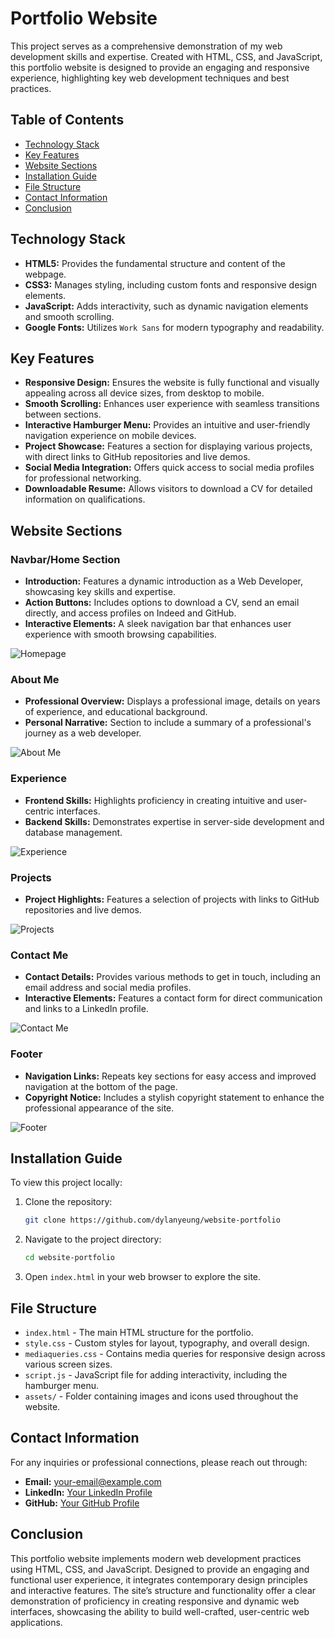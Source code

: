 # Portfolio Website

This project serves as a comprehensive demonstration of my web development skills and expertise. Created with HTML, CSS, and JavaScript, this portfolio website is designed to provide an engaging and responsive experience, highlighting key web development techniques and best practices.

## Table of Contents
- [Technology Stack](#technology-stack)
- [Key Features](#key-features)
- [Website Sections](#website-sections)
- [Installation Guide](#installation-guide)
- [File Structure](#file-structure)
- [Contact Information](#contact-information)
- [Conclusion](#conclusion)

## Technology Stack
- **HTML5:** Provides the fundamental structure and content of the webpage.
- **CSS3:** Manages styling, including custom fonts and responsive design elements.
- **JavaScript:** Adds interactivity, such as dynamic navigation elements and smooth scrolling.
- **Google Fonts:** Utilizes `Work Sans` for modern typography and readability.

## Key Features
- **Responsive Design:** Ensures the website is fully functional and visually appealing across all device sizes, from desktop to mobile.
- **Smooth Scrolling:** Enhances user experience with seamless transitions between sections.
- **Interactive Hamburger Menu:** Provides an intuitive and user-friendly navigation experience on mobile devices.
- **Project Showcase:** Features a section for displaying various projects, with direct links to GitHub repositories and live demos.
- **Social Media Integration:** Offers quick access to social media profiles for professional networking.
- **Downloadable Resume:** Allows visitors to download a CV for detailed information on qualifications.

## Website Sections

### Navbar/Home Section
- **Introduction:** Features a dynamic introduction as a Web Developer, showcasing key skills and expertise.
- **Action Buttons:** Includes options to download a CV, send an email directly, and access profiles on Indeed and GitHub.
- **Interactive Elements:** A sleek navigation bar that enhances user experience with smooth browsing capabilities.

![Homepage](https://raw.githubusercontent.com/dylanyeung/website-portfolio/main/assets/screenshot-navbar-home.png)

### About Me
- **Professional Overview:** Displays a professional image, details on years of experience, and educational background.
- **Personal Narrative:** Section to include a summary of a professional's journey as a web developer.

![About Me](https://raw.githubusercontent.com/dylanyeung/website-portfolio/main/assets/screenshot-about-me.png)

### Experience
- **Frontend Skills:** Highlights proficiency in creating intuitive and user-centric interfaces.
- **Backend Skills:** Demonstrates expertise in server-side development and database management.

![Experience](https://raw.githubusercontent.com/dylanyeung/website-portfolio/main/assets/screenshot-experience.png)

### Projects
- **Project Highlights:** Features a selection of projects with links to GitHub repositories and live demos.

![Projects](https://raw.githubusercontent.com/dylanyeung/website-portfolio/main/assets/screenshot-projects.png)

### Contact Me
- **Contact Details:** Provides various methods to get in touch, including an email address and social media profiles.
- **Interactive Elements:** Features a contact form for direct communication and links to a LinkedIn profile.

![Contact Me](https://raw.githubusercontent.com/dylanyeung/website-portfolio/main/assets/screenshot-contact-me.png)

### Footer
- **Navigation Links:** Repeats key sections for easy access and improved navigation at the bottom of the page.
- **Copyright Notice:** Includes a stylish copyright statement to enhance the professional appearance of the site.

![Footer](https://raw.githubusercontent.com/dylanyeung/website-portfolio/main/assets/screenshot-footer.png)

## Installation Guide
To view this project locally:
1. Clone the repository:
    ```bash
    git clone https://github.com/dylanyeung/website-portfolio
    ```
2. Navigate to the project directory:
    ```bash
    cd website-portfolio
    ```
3. Open `index.html` in your web browser to explore the site.

## File Structure
- `index.html` - The main HTML structure for the portfolio.
- `style.css` - Custom styles for layout, typography, and overall design.
- `mediaqueries.css` - Contains media queries for responsive design across various screen sizes.
- `script.js` - JavaScript file for adding interactivity, including the hamburger menu.
- `assets/` - Folder containing images and icons used throughout the website.

## Contact Information
For any inquiries or professional connections, please reach out through:
- **Email:** [your-email@example.com](mailto:dylanyeung.dev@gmail.com)
- **LinkedIn:** [Your LinkedIn Profile](https://www.linkedin.com/in/dylanyeung)
- **GitHub:** [Your GitHub Profile](https://github.com/dylanyeung)

## Conclusion
This portfolio website implements modern web development practices using HTML, CSS, and JavaScript. Designed to provide an engaging and functional user experience, it integrates contemporary design principles and interactive features. The site’s structure and functionality offer a clear demonstration of proficiency in creating responsive and dynamic web interfaces, showcasing the ability to build well-crafted, user-centric web applications.